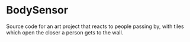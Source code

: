 # BodySensor

Source code for an art project that reacts to people passing by, with tiles which open the closer a person gets to the wall.
